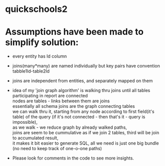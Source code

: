 # quickschools2

# Assumptions have been made to simplify solution:

* every entity has Id column
* joins(many*many) are named individually but key pairs have convention tabble1Id-table2Id
* joins are independent from entities, and separately mapped on them
* idea of my 'join graph algorithm' is walking thru joins until all tables participating in report are connected   
  nodes are tables - links between them are joins  
  essentially all schema joins are the graph connecting tables  
  we can walk thru it, starting from any node according to first field(it's table) of the query (if it's not connected - then that's it -  query is impossible),  
as we walk - we reduce graph by already walked paths,  
joins are seem to be cummulative as if we join 2 tables, third will be join to accumulated result,  
it makes it bit easier to generate SQL, all we need is just one big bundle (no need to keep track of one-o-one paths)

* Please look for comments in the code to see more insights.
